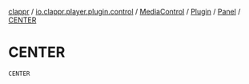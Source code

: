 [clappr](../../../../index.md) / [io.clappr.player.plugin.control](../../../index.md) / [MediaControl](../../index.md) / [Plugin](../index.md) / [Panel](index.md) / [CENTER](./-c-e-n-t-e-r.md)

# CENTER

`CENTER`
